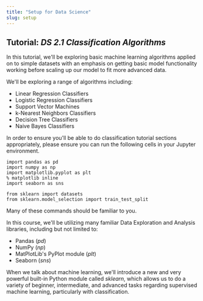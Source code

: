 ```yaml
---
title: "Setup for Data Science"
slug: setup
---
```


## Tutorial: *DS 2.1 Classification Algorithms*

In this tutorial, we'll be exploring basic machine learning algorithms applied on to simple datasets with an emphasis on getting basic model functionality working before scaling up our model to fit more advanced data. 

We'll be exploring a range of algorithms including:
- Linear Regression Classifiers
- Logistic Regression Classifiers
- Support Vector Machines
- k-Nearest Neighbors Classifiers
- Decision Tree Classifiers
- Naive Bayes Classifiers

In order to ensure you'll be able to do classification tutorial sections appropriately, please ensure you can run the following cells in your Jupyter environment.

```
import pandas as pd
import numpy as np
import matplotlib.pyplot as plt
% matplotlib inline
import seaborn as sns

from sklearn import datasets
from sklearn.model_selection import train_test_split
```

Many of these commands should be familiar to you. 

In this course, we'll be utilizing many familiar Data Exploration and Analysis libraries, including but not limited to:
- Pandas (*pd*)
- NumPy (*np*)
- MatPlotLib's PyPlot module (*plt*)
- Seaborn (*sns*)

When we talk about machine learning, we'll introduce a new and very powerful built-in Python module called *sklearn*, which allows us to do a variety of beginner, intermediate, and advanced tasks regarding supervised machine learning, particularly with classification.